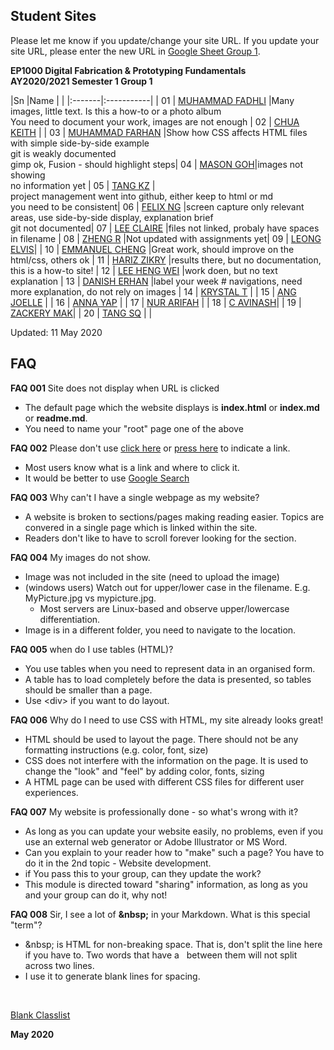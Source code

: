 
## Student Sites

Please let me know if you update/change your site URL.
If you update your site URL, please enter the new URL in [Google Sheet Group 1](https://drive.google.com/open?id=1X9X7FhpFlZU25ybGc4Znd4XozB-3NqZJ).

**EP1000 Digital Fabrication & Prototyping Fundamentals**    
**AY2020/2021 Semester 1 Group 1**

|Sn   |Name        | |
|:-------|:-----------| |
01 | [MUHAMMAD FADHLI](https://darksnowle.github.io/EP1000/) |Many images, little text. Is this a how-to or a photo album<br>You need to document your work, images are not enough |
02 | [CHUA KEITH](https://keithsp.github.io/Ep1000/) | |
03 | [MUHAMMAD FARHAN](https://mfarhan1211.github.io/EP1000/) |Show how CSS affects HTML files with simple side-by-side example<br>git is weakly documented<br>gimp ok, Fusion - should highlight steps|
04 | [MASON GOH](https://masongoh.github.io/ep1000/)|images not showing<br>no information yet |
05 | [TANG KZ](https://tangkenzee.github.io/EP1000) |<br>project management went into github, either keep to html or md<br>you need to be consistent|
06 | [FELIX NG](https://felixnkw.github.io/EP1000/) |screen capture only relevant areas, use side-by-side display, explanation brief<br>git not documented|
07 | [LEE CLAIRE](https://sp-claire.github.io/E1000/) |files not linked, probaly have spaces in filename |
08 | [ZHENG R](https://zhengrq20.github.io/ep1000/) |Not updated with assignments yet|
09 | [LEONG ELVIS](https://ElvisLeong.github.io/EP1000.)| |
10 | [EMMANUEL CHENG](https://partixle.github.io/EP1000/) |Great work, should improve on the html/css, others ok |
11 | [HARIZ ZIKRY](https://harizzikry.github.io/EP1000/) |results there, but no documentation, this is a how-to site! |
12 | [LEE HENG WEI](https://leehengwei.github.io/EP1000/) |work doen, but no text explanation |
13 | [DANISH ERHAN](https://danish-erhan02.github.io/EP1000/) |label your week # navigations, need more explanation, do not rely on images |
14 | [KRYSTAL T](https://krystaltan19.github.io/EP1000/) | |
15 | [ANG JOELLE](https://jaze7.github.io/EP1000/) | |
16 | [ANNA YAP](https://annayjl.github.io/EP1000/) | |
17 | [NUR ARIFAH](https://refrigerated.github.io/EP1000/) | |
18 | [C AVINASH](https://avi7v.github.io/EP1000/)| |
19 | [ZACKERY MAK](https://zackerymak.github.io/EP1000/)| |
20 | [TANG SQ](https://tangshiqing.github.io/EP1000/) | |

Updated: 11 May 2020

## FAQ

<a name="faq001"></a>**FAQ 001** Site does not display when URL is clicked

* The default page which the website displays is **index.html** or **index.md** or **readme.md**.
* You need to name your "root" page one of the above

<a name="faq002"></a>**FAQ 002** Please don't use [click here](http://google.com) or [press here](http://google.com) to indicate a link.

* Most users know what is a link and where to click it.
* It would be better to use [Google Search](http://google.com)

<a name="faq003"></a>**FAQ 003** Why can't I have a single webpage as my website?

* A website is broken to sections/pages making reading easier.  Topics are convered in a single page which is linked within the site.
* Readers don't like to have to scroll forever looking for the section.

<a name="faq004"></a>**FAQ 004** My images do not show.

* Image was not included in the site (need to upload the image)
* (windows users) Watch out for upper/lower case in the filename. E.g. MyPicture.jpg vs mypicture.jpg.   
    - Most servers are Linux-based and observe upper/lowercase differentiation.
* Image is in a different folder, you need to navigate to the location.

<a name="faq005"></a>**FAQ 005** when do I use tables (HTML)?

* You use tables when you need to represent data in an organised form.
* A table has to load completely before the data is presented, so tables should be smaller than a page.
* Use \<div\> if you want to do layout.

<a name="faq006"></a>**FAQ 006** Why do I need to use CSS with HTML, my site already looks great!

* HTML should be used to layout the page. There should not be any formatting instructions (e.g. color, font, size)
* CSS does not interfere with the information on the page.  It is used to change the "look" and "feel" by adding color, fonts, sizing
* A HTML page can be used with different CSS files for different user experiences.

<a name="faq007"></a>**FAQ 007** My website is professionally done - so what's wrong with it?

* As long as you can update your website easily, no problems, even if you use an external web generator or Adobe Illustrator or MS Word.
* Can you explain to your reader how to "make" such a page?  You have to do it in the 2nd topic - Website development.
* if You pass this to your group, can they update the work?
* This module is directed toward "sharing" information, as long as you and your group can do it, why not!

<a name="faq008"></a>**FAQ 008** Sir, I see a lot of **&amp;nbsp;** in your Markdown. What is this special "term"?

* &amp;nbsp; is HTML for non-breaking space.  That is, don't split the line here if you have to.  Two words that have a &nbsp; between them will not split across two lines.
* I use it to generate blank lines for spacing.

&nbsp; 

[Blank Classlist](blank_classlist2020.md)

**May 2020**
